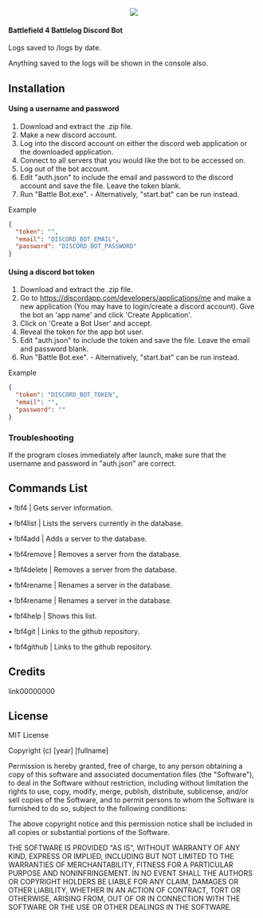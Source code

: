 <p align="center">
  <img src="http://i.imgur.com/ts9J5XU.png">
</p>

#### Battlefield 4 Battlelog Discord Bot

Logs saved to /logs by date.

Anything saved to the logs will be shown in the console also.

## Installation

#### Using a username and password

1. Download and extract the .zip file.
2. Make a new discord account.
3. Log into the discord account on either the discord web application or the downloaded application.
4. Connect to all servers that you would like the bot to be accessed on.
5. Log out of the bot account.
6. Edit "auth.json" to include the email and password to the discord account and save the file. Leave the token blank.
7. Run "Battle Bot.exe". - Alternatively, "start.bat" can be run instead.

Example
```json
{
  "token": "",
  "email": "DISCORD_BOT_EMAIL",
  "password": "DISCORD_BOT_PASSWORD"
}
```

#### Using a discord bot token

1. Download and extract the .zip file.
2. Go to https://discordapp.com/developers/applications/me and make a new application (You may have to login/create a discord account). Give the bot an 'app name' and click 'Create Application'.
3. Click on 'Create a Bot User' and accept.
4. Reveal the token for the app bot user.
5. Edit "auth.json" to include the token and save the file. Leave the email and password blank.
6. Run "Battle Bot.exe". - Alternatively, "start.bat" can be run instead.

Example
```json
{
  "token": "DISCORD_BOT_TOKEN",
  "email": "",
  "password": ""
}
```

### Troubleshooting

If the program closes immediately after launch, make sure that the username and password in "auth.json" are correct.

## Commands List
  • !bf4 <server name> | Gets server information.

  • !bf4list | Lists the servers currently in the database.

  • !bf4add <server name> <server url> | Adds a server to the database.

  • !bf4remove <server name> | Removes a server from the database.

  • !bf4delete <server name> | Removes a server from the database.

  • !bf4rename <server name> <new name> | Renames a server in the database.

  • !bf4rename <server name> <new name> | Renames a server in the database.

  • !bf4help | Shows this list.

  • !bf4git | Links to the github repository.

  • !bf4github | Links to the github repository.

## Credits
link00000000

## License
MIT License

Copyright (c) [year] [fullname]

Permission is hereby granted, free of charge, to any person obtaining a copy
of this software and associated documentation files (the "Software"), to deal
in the Software without restriction, including without limitation the rights
to use, copy, modify, merge, publish, distribute, sublicense, and/or sell
copies of the Software, and to permit persons to whom the Software is
furnished to do so, subject to the following conditions:

The above copyright notice and this permission notice shall be included in all
copies or substantial portions of the Software.

THE SOFTWARE IS PROVIDED "AS IS", WITHOUT WARRANTY OF ANY KIND, EXPRESS OR
IMPLIED, INCLUDING BUT NOT LIMITED TO THE WARRANTIES OF MERCHANTABILITY,
FITNESS FOR A PARTICULAR PURPOSE AND NONINFRINGEMENT. IN NO EVENT SHALL THE
AUTHORS OR COPYRIGHT HOLDERS BE LIABLE FOR ANY CLAIM, DAMAGES OR OTHER
LIABILITY, WHETHER IN AN ACTION OF CONTRACT, TORT OR OTHERWISE, ARISING FROM,
OUT OF OR IN CONNECTION WITH THE SOFTWARE OR THE USE OR OTHER DEALINGS IN THE
SOFTWARE.
